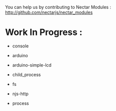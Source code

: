 You can help us by contributing to Nectar Modules : http://github.com/nectarjs/nectar_modules

# Work In Progress :

* console

* arduino

* arduino-simple-lcd

* child_process

* fs

* njs-http

* process
